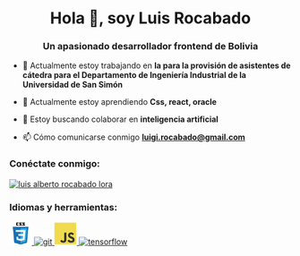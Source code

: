 <h1 align="center">Hola 👋, soy Luis Rocabado</h1>
<h3 align="center">Un apasionado desarrollador frontend de Bolivia</h3>

- 🔭 Actualmente estoy trabajando en **Ia para la provisión de asistentes de cátedra para el Departamento de Ingeniería Industrial de la Universidad de San Simón**

- 🌱 Actualmente estoy aprendiendo **Css, react, oracle**

- 👯 Estoy buscando colaborar en **inteligencia artificial**

- 📫 Cómo comunicarse conmigo **luigi.rocabado@gmail.com**

<h3 align="left">Conéctate conmigo:</h3>
<p align="left">
<a href="https://linkedin.com/in/luis alberto rocabado lora" target="blank"><img align="center" src="https://raw.githubusercontent.com/rahuldkjain/github-profile-readme-generator/master/src/images/icons/Social/linked-in-alt.svg" alt="luis alberto rocabado lora" height="30" width="40" /></a>
</p>

<h3 align="left">Idiomas y herramientas:</h3>
<p align="left"> <a href="https://www.w3schools.com/css/" target="_blank" rel="noreferrer"> <img src="https://raw.githubusercontent.com/devicons/devicon/master/icons/css3/css3-original-wordmark.svg" alt="css3" width="40" height="40"/> </a> <a href="https://git-scm.com/" target="_blank" rel="noreferrer"> <img src="https://www.vectorlogo.zone/logos/git-scm/git-scm-icon.svg" alt="git" width="40" height="40"/> </a> <a href="https://developer.mozilla.org/es-ES/docs/Web/JavaScript" target="_blank" rel="noreferrer"> <img src="https://raw.githubusercontent.com/devicons/devicon/master/icons/javascript/javascript-original.svg" alt="javascript" width="40" height="40"/> </a> <a href="https://www.python.org" target="_blank" rel="noreferrer"> <img <img src="https://www.vectorlogo.zone/logos/tensorflow/tensorflow-icon.svg" alt="tensorflow" width="40" height="40"/> </a> </p>
